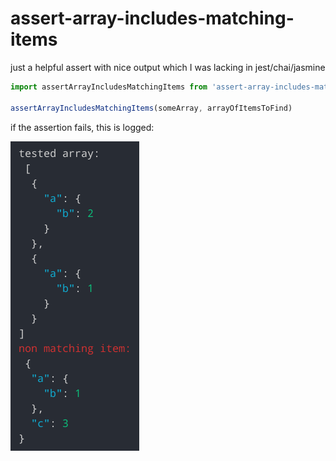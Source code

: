 # assert-array-includes-matching-items

just a helpful assert with nice output which I was lacking in jest/chai/jasmine

```javascript
import assertArrayIncludesMatchingItems from 'assert-array-includes-matching-items'

assertArrayIncludesMatchingItems(someArray, arrayOfItemsToFind)
```

if the assertion fails, this is logged:

![output](output.png?raw=true 'When assertion fails')
